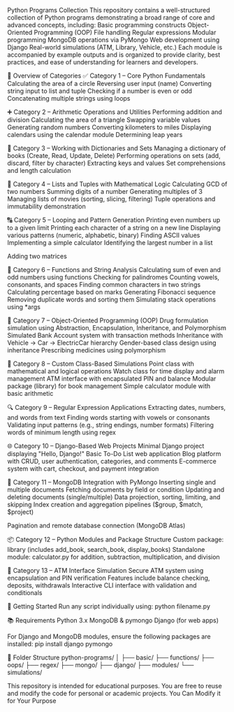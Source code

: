 Python Programs Collection
This repository contains a well-structured collection of Python programs demonstrating a broad range of core and advanced concepts, including:
Basic programming constructs
Object-Oriented Programming (OOP)
File handling
Regular expressions
Modular programming
MongoDB operations via PyMongo
Web development using Django
Real-world simulations (ATM, Library, Vehicle, etc.)
Each module is accompanied by example outputs and is organized to provide clarity, best practices, and ease of understanding for learners and developers.

🧩 Overview of Categories
✅ Category 1 – Core Python Fundamentals
Calculating the area of a circle
Reversing user input (name)
Converting string input to list and tuple
Checking if a number is even or odd
Concatenating multiple strings using loops

➕ Category 2 – Arithmetic Operations and Utilities
Performing addition and division
Calculating the area of a triangle
Swapping variable values
Generating random numbers
Converting kilometers to miles
Displaying calendars using the calendar module
Determining leap years

🔁 Category 3 – Working with Dictionaries and Sets
Managing a dictionary of books (Create, Read, Update, Delete)
Performing operations on sets (add, discard, filter by character)
Extracting keys and values
Set comprehensions and length calculation

🔢 Category 4 – Lists and Tuples with Mathematical Logic
Calculating GCD of two numbers
Summing digits of a number
Generating multiples of 3
Managing lists of movies (sorting, slicing, filtering)
Tuple operations and immutability demonstration

🔠 Category 5 – Looping and Pattern Generation
Printing even numbers up to a given limit
Printing each character of a string on a new line
Displaying various patterns (numeric, alphabetic, binary)
Finding ASCII values
Implementing a simple calculator
Identifying the largest number in a list

Adding two matrices

🧮 Category 6 – Functions and String Analysis
Calculating sum of even and odd numbers using functions
Checking for palindromes
Counting vowels, consonants, and spaces
Finding common characters in two strings
Calculating percentage based on marks
Generating Fibonacci sequence
Removing duplicate words and sorting them
Simulating stack operations using *args

🧱 Category 7 – Object-Oriented Programming (OOP)
Drug formulation simulation using Abstraction, Encapsulation, Inheritance, and Polymorphism
Simulated Bank Account system with transaction methods
Inheritance with Vehicle → Car → ElectricCar hierarchy
Gender-based class design using inheritance
Prescribing medicines using polymorphism

📍 Category 8 – Custom Class-Based Simulations
Point class with mathematical and logical operations
Watch class for time display and alarm management
ATM interface with encapsulated PIN and balance
Modular package (library) for book management
Simple calculator module with basic arithmetic

🔍 Category 9 – Regular Expression Applications
Extracting dates, numbers, and words from text
Finding words starting with vowels or consonants
Validating input patterns (e.g., string endings, number formats)
Filtering words of minimum length using regex

🌐 Category 10 – Django-Based Web Projects
Minimal Django project displaying "Hello, Django!"
Basic To-Do List web application
Blog platform with CRUD, user authentication, categories, and comments
E-commerce system with cart, checkout, and payment integration

🧾 Category 11 – MongoDB Integration with PyMongo
Inserting single and multiple documents
Fetching documents by field or condition
Updating and deleting documents (single/multiple)
Data projection, sorting, limiting, and skipping
Index creation and aggregation pipelines ($group, $match, $project)

Pagination and remote database connection (MongoDB Atlas)

📦 Category 12 – Python Modules and Package Structure
Custom package: library (includes add_book, search_book, display_books)
Standalone module: calculator.py for addition, subtraction, multiplication, and division

🏦 Category 13 – ATM Interface Simulation
Secure ATM system using encapsulation and PIN verification
Features include balance checking, deposits, withdrawals
Interactive CLI interface with validation and conditionals


🚀 Getting Started
Run any script individually using:
python filename.py

📚 Requirements
Python 3.x
MongoDB & pymongo
Django (for web apps)

For Django and MongoDB modules, ensure the following packages are installed:
pip install django pymongo

📁 Folder Structure
python-programs/
│
├── basic/
├── functions/
├── oops/
├── regex/
├── mongo/
├── django/
├── modules/
└── simulations/

This repository is intended for educational purposes. You are free to reuse and modify the code for personal or academic projects.
You Can Modify it for Your Purpose


